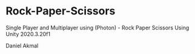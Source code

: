 # Rock-Paper-Scissors
Single Player and Multiplayer using (Photon) - Rock Paper Scissors
Using Unity 2020.3.20f1

Daniel Akmal
